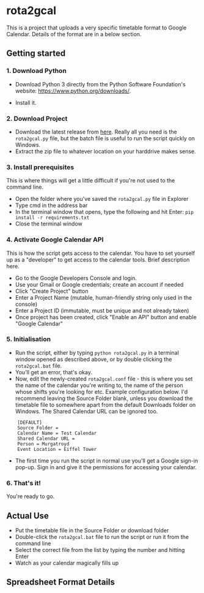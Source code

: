 # rota2gcal
This is a project that uploads a very specific timetable format to Google Calendar. Details of the format are in a below section.

## Getting started

### 1. Download Python

+ Download Python 3 directly from the Python Software Foundation's website: https://www.python.org/downloads/.

+ Install it.

### 2. Download Project

+ Download the latest release from [here](https://github.com/nocalla/rota2gcal/releases). Really all you need is the `rota2gcal.py` file, but the batch file is useful to run the script quickly on Windows.
+ Extract the zip file to whatever location on your harddrive makes sense.

### 3. Install prerequisites

This is where things will get a little difficult if you're not used to the command line.
+ Open the folder where you've saved the `rota2gcal.py` file in Explorer
+ Type cmd in the address bar
+ In the terminal window that opens, type the following and hit Enter:
`pip install -r requirements.txt`
+ Close the terminal window

### 4. Activate Google Calendar API

This is how the script gets access to the calendar. You have to set yourself up as a "developer" to get access to the calendar tools. Brief description here. 
+ Go to the Google Developers Console and login.
+ Use your Gmail or Google credentials; create an account if needed
+ Click "Create Project" button
+ Enter a Project Name (mutable, human-friendly string only used in the console)
+ Enter a Project ID (immutable, must be unique and not already taken)
+ Once project has been created, click "Enable an API" button and enable "Google Calendar"

### 5. Initialisation

+ Run the script, either by typing `python rota2gcal.py` in a terminal window opened as described above, or by double clicking the `rota2gcal.bat` file.
+ You'll get an error, that's okay.
+ Now, edit the newly-created `rota2gcal.conf` file - this is where you set the name of the calendar you're writing to, the name of the person whose shifts you're looking for etc. Example configuration below. I'd recommend leaving the Source Folder blank, unless you download the timetable file to somewhere apart from the default Downloads folder on Windows. The Shared Calendar URL can be ignored too.
```
    [DEFAULT]
    Source Folder = 
    Calendar Name = Test Calendar
    Shared Calendar URL = 
    Person = Murgatroyd
    Event Location = Eiffel Tower
```
+ The first time you run the script in normal use you'll get a Google sign-in pop-up. Sign in and give it the permissions for accessing your calendar.

### 6. That's it!

You're ready to go. 

## Actual Use
+ Put the timetable file in the Source Folder or download folder
+ Double-click the `rota2gcal.bat` file to run the script or run it from the command line
+ Select the correct file from the list by typing the number and hitting Enter
+ Watch as your calendar magically fills up

## Spreadsheet Format Details

